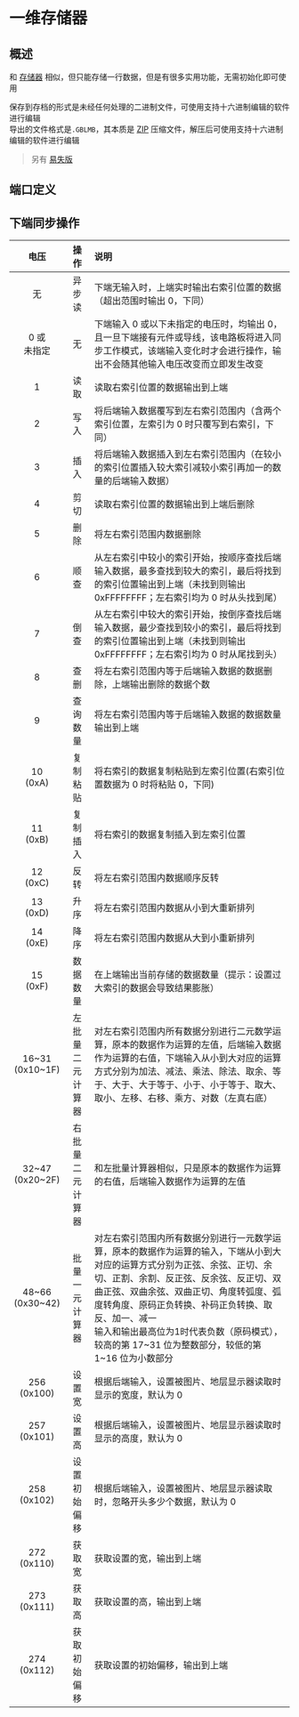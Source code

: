 <script setup lang="ts">
import ElectricConnection from "../../../components/ElectricElement/ElectricConnection";
import ElectricConnectorType from "../../../components/ElectricElement/ElectricConnectorType";
import ElectricConnectorDirection from "../../../components/ElectricElement/ElectricConnectorDirection";
import ElectricConnectionDisplayMode from "../../../components/ElectricElement/ElectricConnectionDisplayMode";
import IOPort from "../../../components/ElectricElement/IOPort";
import ElectricElement from "../../../components/ElectricElement/ElectricElement.vue";

let connections = [
    new ElectricConnection(ElectricConnectorDirection.Top, ElectricConnectorType.Output, ElectricConnectionDisplayMode.Hide, [
        new IOPort(1, 32, "输出数据/结果", ""),
    ], false, true),
    new ElectricConnection(ElectricConnectorDirection.Right, ElectricConnectorType.Input, ElectricConnectionDisplayMode.Hide, [
        new IOPort(1, 32, "右索引", "")
    ], false, true),
        new ElectricConnection(ElectricConnectorDirection.Bottom, ElectricConnectorType.Input, ElectricConnectionDisplayMode.Hide, [
        new IOPort(1, 32, "同步操作，详见下表", "")
    ], false, true),
    new ElectricConnection(ElectricConnectorDirection.Left, ElectricConnectorType.Input, ElectricConnectionDisplayMode.Hide, [
        new IOPort(1, 32, "左索引", "")
    ], false, true),
        new ElectricConnection(ElectricConnectorDirection.In, ElectricConnectorType.Input, ElectricConnectionDisplayMode.Hide, [
        new IOPort(1, 32, "输入数据", ""),
    ], false, true)
];
</script>

# 一维存储器 <Badge text="v1.0" type="info"/>

## 概述

和 [存储器](../../base/shift/memory_bank) 相似，但只能存储一行数据，但是有很多实用功能，无需初始化即可使用

保存到存档的形式是未经任何处理的二进制文件，可使用支持十六进制编辑的软件进行编辑  
导出的文件格式是`.GBLMB`，其本质是 [ZIP](https://support.pkware.com/pkzip/appnote) 压缩文件，解压后可使用支持十六进制编辑的软件进行编辑

> 另有 [易失版](volatile_memory_banks#易失性一维存储器)

## 端口定义

<ElectricElement imgAltPrefix="一维存储器" :connections="connections" imgSrc="/images/expand/memory_banks/GVListMemoryBankBlock.webp"/>

## 下端同步操作

|          电压           |    操作    | 说明                                                                                                                                                                                                 |
|:---------------------:|:--------:|:---------------------------------------------------------------------------------------------------------------------------------------------------------------------------------------------------|
|           无           |   异步读    | 下端无输入时，上端实时输出右索引位置的数据（超出范围时输出 0，下同）                                                                                                                                                                |
|      0 或<br/>未指定      |    无     | 下端输入 0 或以下未指定的电压时，均输出 0，且一旦下端接有元件或导线，该电路板将进入同步工作模式，该端输入变化时才会进行操作，输出不会随其他输入电压改变而立即发生改变                                                                                                              |
|           1           |    读取    | 读取右索引位置的数据输出到上端                                                                                                                                                                                    |
|           2           |    写入    | 将后端输入数据覆写到左右索引范围内（含两个索引位置，左索引为 0 时只覆写到右索引，下同）                                                                                                                                                      |
|           3           |    插入    | 将后端输入数据插入到左右索引范围内（在较小的索引位置插入较大索引减较小索引再加一的数量的后端输入数据）                                                                                                                                                |
|           4           |    剪切    | 读取右索引位置的数据输出到上端后删除                                                                                                                                                                                 |
|           5           |    删除    | 将左右索引范围内数据删除                                                                                                                                                                                       |
|           6           |    顺查    | 从左右索引中较小的索引开始，按顺序查找后端输入数据，最多查找到较大的索引，最后将找到的索引位置输出到上端（未找到则输出 0xFFFFFFFF；左右索引均为 0 时从头找到尾）                                                                                                            |
|           7           |    倒查    | 从左右索引中较大的索引开始，按倒序查找后端输入数据，最少查找到较小的索引，最后将找到的索引位置输出到上端（未找到则输出 0xFFFFFFFF；左右索引均为 0 时从尾找到头）                                                                                                            |
|           8           |    查删    | 将左右索引范围内等于后端输入数据的数据删除，上端输出删除的数据个数                                                                                                                                                                  |
|           9           |   查询数量   | 将左右索引范围内等于后端输入数据的数据数量输出到上端                                                                                                                                                                         |
|     10<br/>(0xA)      |   复制粘贴   | 将右索引的数据复制粘贴到左索引位置(右索引位置数据为 0 时将粘贴 0，下同)                                                                                                                                                            |
|     11<br/>(0xB)      |   复制插入   | 将右索引的数据复制插入到左索引位置                                                                                                                                                                                  |
|     12<br/>(0xC)      |    反转    | 将左右索引范围内数据顺序反转                                                                                                                                                                                     |
|     13<br/>(0xD)      |    升序    | 将左右索引范围内数据从小到大重新排列                                                                                                                                                                                 |
|     14<br/>(0xE)      |    降序    | 将左右索引范围内数据从大到小重新排列                                                                                                                                                                                 |
|     15<br/>(0xF)      |   数据数量   | 在上端输出当前存储的数据数量（提示：设置过大索引的数据会导致结果膨胀）                                                                                                                                                                |
| 16\~31<br/>(0x10\~1F) | 左批量二元计算器 | 对左右索引范围内所有数据分别进行二元数学运算，原本的数据作为运算的左值，后端输入数据作为运算的右值，下端输入从小到大对应的运算方式分别为加法、减法、乘法、除法、取余、等于、大于、大于等于、小于、小于等于、取大、取小、左移、右移、乘方、对数（左真右底）                                                                      |
| 32\~47<br/>(0x20\~2F) | 右批量二元计算器 | 和左批量计算器相似，只是原本的数据作为运算的右值，后端输入数据作为运算的左值                                                                                                                                                             |
| 48\~66<br/>(0x30\~42) | 批量一元计算器  | 对左右索引范围内所有数据分别进行一元数学运算，原本的数据作为运算的输入，下端从小到大对应的运算方式分别为正弦、余弦、正切、余切、正割、余割、反正弦、反余弦、反正切、双曲正弦、双曲余弦、双曲正切、角度转弧度、弧度转角度、原码正负转换、补码正负转换、取反、加一、减一<br/>输入和输出最高位为1时代表负数（原码模式），较高的第 17\~31 位为整数部分，较低的第 1\~16 位为小数部分 |
|    256<br/>(0x100)    |   设置宽    | 根据后端输入，设置被图片、地层显示器读取时显示的宽度，默认为 0                                                                                                                                                                   |
|    257<br/>(0x101)    |   设置高    | 根据后端输入，设置被图片、地层显示器读取时显示的高度，默认为 0                                                                                                                                                                   |
|    258<br/>(0x102)    |  设置初始偏移  | 根据后端输入，设置被图片、地层显示器读取时，忽略开头多少个数据，默认为 0                                                                                                                                                              |
|    272<br/>(0x110)    |   获取宽    | 获取设置的宽，输出到上端                                                                                                                                                                                       |
|    273<br/>(0x111)    |   获取高    | 获取设置的高，输出到上端                                                                                                                                                                                       |
|    274<br/>(0x112)    |  获取初始偏移  | 获取设置的初始偏移，输出到上端                                                                                                                                                                                    |